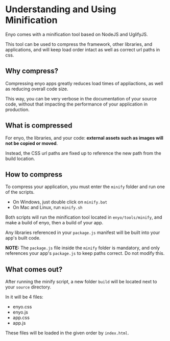 # Understanding and Using Minification

Enyo comes with a minification tool based on NodeJS and UglifyJS.

This tool can be used to compress the framework, other libraries, and applications, and will keep load order intact as well as correct url paths in css.

## Why compress?

Compressing enyo apps greatly reduces load times of appliactions, as well as reducing overall code size.

This way, you can be very verbose in the documentation of your source code, without that impacting the performance of your application in production.

## What is compressed

For enyo, the libraries, and your code: **external assets such as images will not be copied or moved**.

Instead, the CSS url paths are fixed up to reference the new path from the build location.

## How to compress

To compress your application, you must enter the `minify` folder and run one of the scripts.
- On Windows, just double click on `minify.bat`
- On Mac and Linux, run `minify.sh`

Both scripts will run the minification tool located in `enyo/tools/minify`, and make a build of enyo, then a build of your app.

Any libraries referenced in your `package.js` manifest will be built into your app's built code.

**NOTE:** The `package.js` file inside the `minify` folder is mandatory, and only references your app's `package.js` to keep paths correct. Do not modify this.

## What comes out?

After running the minify script, a new folder `build` will be located next to your `source` directory.

In it will be 4 files:
- enyo.css
- enyo.js
- app.css
- app.js

These files will be loaded in the given order by `index.html`.
